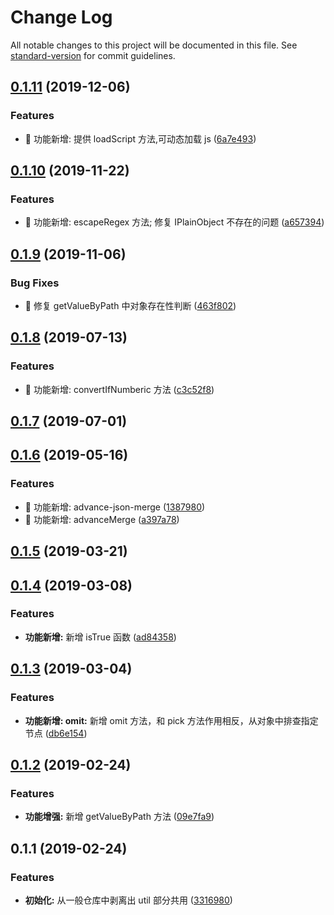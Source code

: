 # Change Log

All notable changes to this project will be documented in this file. See [standard-version](https://github.com/conventional-changelog/standard-version) for commit guidelines.

## [0.1.11](https://github.com/one-gourd/ide-lib-utils/compare/v0.1.10...v0.1.11) (2019-12-06)


### Features

* 🎸 功能新增: 提供 loadScript 方法,可动态加载 js ([6a7e493](https://github.com/one-gourd/ide-lib-utils/commit/6a7e493))



## [0.1.10](https://github.com/one-gourd/ide-lib-utils/compare/v0.1.9...v0.1.10) (2019-11-22)


### Features

* 🎸 功能新增: escapeRegex 方法; 修复 IPlainObject 不存在的问题 ([a657394](https://github.com/one-gourd/ide-lib-utils/commit/a657394))



## [0.1.9](https://github.com/one-gourd/ide-lib-utils/compare/v0.1.8...v0.1.9) (2019-11-06)


### Bug Fixes

* 🐛 修复 getValueByPath 中对象存在性判断 ([463f802](https://github.com/one-gourd/ide-lib-utils/commit/463f802))



## [0.1.8](https://github.com/one-gourd/ide-lib-utils/compare/v0.1.7...v0.1.8) (2019-07-13)


### Features

* 🎸 功能新增: convertIfNumberic 方法 ([c3c52f8](https://github.com/one-gourd/ide-lib-utils/commit/c3c52f8))



## [0.1.7](https://github.com/one-gourd/ide-lib-utils/compare/v0.1.6...v0.1.7) (2019-07-01)



## [0.1.6](https://github.com/one-gourd/ide-lib-utils/compare/v0.1.5...v0.1.6) (2019-05-16)


### Features

* 🎸 功能新增: advance-json-merge ([1387980](https://github.com/one-gourd/ide-lib-utils/commit/1387980))
* 🎸 功能新增: advanceMerge ([a397a78](https://github.com/one-gourd/ide-lib-utils/commit/a397a78))



<a name="0.1.5"></a>
## [0.1.5](https://github.com/alibaba-paimai-frontend/ide-lib-utils/compare/v0.1.4...v0.1.5) (2019-03-21)



<a name="0.1.4"></a>
## [0.1.4](https://github.com/alibaba-paimai-frontend/ide-lib-utils/compare/v0.1.3...v0.1.4) (2019-03-08)


### Features

* **功能新增:** 新增 isTrue 函数 ([ad84358](https://github.com/alibaba-paimai-frontend/ide-lib-utils/commit/ad84358))



<a name="0.1.3"></a>
## [0.1.3](https://github.com/alibaba-paimai-frontend/ide-lib-utils/compare/v0.1.2...v0.1.3) (2019-03-04)


### Features

* **功能新增: omit:** 新增 omit 方法，和 pick 方法作用相反，从对象中排查指定节点 ([db6e154](https://github.com/alibaba-paimai-frontend/ide-lib-utils/commit/db6e154))



<a name="0.1.2"></a>
## [0.1.2](https://github.com/alibaba-paimai-frontend/ide-lib-utils/compare/v0.1.1...v0.1.2) (2019-02-24)


### Features

* **功能增强:** 新增 getValueByPath 方法 ([09e7fa9](https://github.com/alibaba-paimai-frontend/ide-lib-utils/commit/09e7fa9))



<a name="0.1.1"></a>
## 0.1.1 (2019-02-24)


### Features

* **初始化:** 从一般仓库中剥离出 util 部分共用 ([3316980](https://github.com/alibaba-paimai-frontend/ide-lib-utils/commit/3316980))
